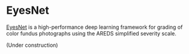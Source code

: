 # EyesNet

[EyesNet](https://ncbi-nlp.github.io/EyesNet/) is a high-performance deep learning framework for grading of color fundus photographs using the AREDS simplified severity scale.

(Under construction)